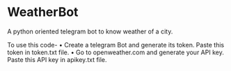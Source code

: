 # WeatherBot
A python oriented telegram bot to know weather of a city.

To use this code-
• Create a telegram Bot and generate its token. Paste this token in token.txt file.
• Go to openweather.com and generate your API key. Paste this API key in apikey.txt file.
